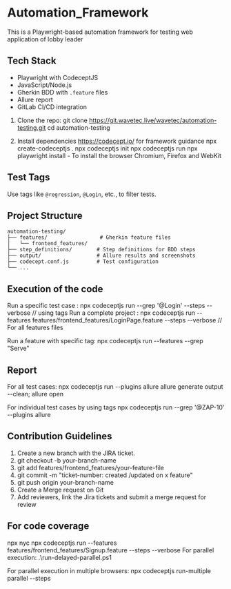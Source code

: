 # Automation_Framework

This is a Playwright-based automation framework for testing web application of lobby leader

## Tech Stack
- Playwright with CodeceptJS
- JavaScript/Node.js
- Gherkin BDD with `.feature` files
- Allure report 
- GitLab CI/CD integration

1. Clone the repo:
git clone https://git.wavetec.live/wavetec/automation-testing.git
cd automation-testing

2. Install dependencies
https://codecept.io/  for framework guidance
npx create-codeceptjs .
npx codeceptjs init
npx codeceptjs run
npx playwright install - To install the browser Chromium, Firefox and WebKit


## Test Tags
Use tags like `@regression`, `@Login`, etc., to filter tests.


## Project Structure
```
automation-testing/
├── features/                 # Gherkin feature files
│   └── frontend_features/
├── step_definitions/        # Step definitions for BDD steps
├── output/                  # Allure results and screenshots
├── codecept.conf.js         # Test configuration
└── ...
```



## Execution of the code
Run a specific test case : npx codeceptjs run --grep '@Login' --steps --verbose   // using tags 
Run a complete project : npx codeceptjs run --features features/frontend_features/LoginPage.feature --steps --verbose   // For all features files

Run a feature with specific tag: npx codeceptjs run --features --grep "Serve"


## Report
For all test cases: npx codeceptjs run --plugins allure
allure generate output --clean; allure open

For individual test cases by using tags npx codeceptjs run --grep '@ZAP-10' --plugins allure


## Contribution Guidelines
1. Create a new branch with the JIRA ticket.
2. git checkout -b your-branch-name
3. git add features/frontend_features/your-feature-file
4. git commit -m "ticket-number: created /updated on x feature"
5. git push origin your-branch-name
6. Create a Merge request on Git
7. Add reviewers, link the Jira tickets and submit a merge request for review

## For code coverage
npx nyc npx codeceptjs run --features features/frontend_features/Signup.feature --steps --verbose
For parallel execution: .\run-delayed-parallel.ps1 

For parallel execution in multiple browsers:  npx codeceptjs run-multiple parallel --steps